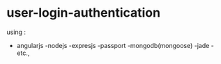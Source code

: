 # user-login-authentication

using :
- angularjs
-nodejs
-expresjs
-passport
-mongodb(mongoose)
-jade
-etc.,
